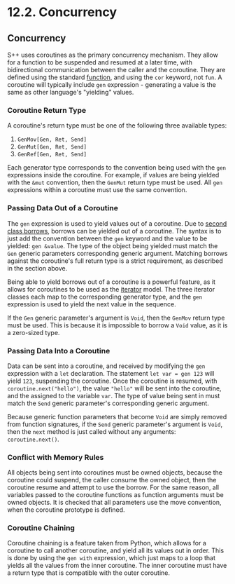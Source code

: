 # 12.2. Concurrency

<primary-label ref="header-label"/>

<secondary-label ref="doc-wip"/>

## Concurrency

S++ uses coroutines as the primary concurrency mechanism. They allow for a function to be suspended and resumed at a
later time, with bidirectional communication between the caller and the coroutine. They are defined using the standard
[function](8-1-Function-Definition.md#function-definition), and using the `cor` keyword, not `fun`. A coroutine will
typically include `gen` expression - generating a value is the same as other language's "yielding" values.

### Coroutine Return Type

<secondary-label ref="feature-frozen"/>

<secondary-label ref="doc-sect-complete"/>

A coroutine's return type must be one of the following three available types:

1. `GenMov[Gen, Ret, Send]`
2. `GenMut[Gen, Ret, Send]`
3. `GenRef[Gen, Ret, Send]`

Each generator type corresponds to the convention being used with the `gen` expressions inside the coroutine. For
example, if values are being yielded with the `&mut` convention, then the `GenMut` return type must be used. All `gen`
expressions within a coroutine must use the same convention.

### Passing Data Out of a Coroutine

<secondary-label ref="examples-todo"/>

The `gen` expression is used to yield values out of a coroutine. Due
to [second class borrows](11-3-Second-Class-Borrows.md), borrows can be yielded out of a coroutine. The syntax is to
just add the convention between the `gen` keyword and the value to be yielded: `gen &value`. The type of the object
being yielded must match the `Gen` generic parameters corresponding generic argument. Matching borrows against the
coroutine's full return type is a strict requirement, as described in the section above.

Being able to yield borrows out of a coroutine is a powerful feature, as it allows for coroutines to be used as the
[iterator]() model. The three iterator classes each map to the corresponding generator type, and the `gen` expression
is used to yield the next value in the sequence.

If the `Gen` generic parameter's argument is `Void`, then the `GenMov` return type must be used. This is because it is
impossible to borrow a `Void` value, as it is a zero-sized type.

### Passing Data Into a Coroutine

<secondary-label ref="examples-todo"/>

Data can be sent into a coroutine, and received by modifying the `gen` expression with a `let` declaration. The
statement `let var = gen 123` will yield `123`, suspending the coroutine. Once the coroutine is resumed,
with `coroutine.next("hello")`, the value `"hello"` will be sent into the coroutine, and the assigned to the
variable `var`. The type of value being sent in must match the `Send` generic parameter's corresponding generic
argument.

Because generic function parameters that become `Void` are simply removed from function signatures, if the `Send`
generic parameter's argument is `Void`, then the `next` method is just called without any arguments: `coroutine.next()`.

### Conflict with Memory Rules

<secondary-label ref="feature-frozen"/>

All objects being sent into coroutines must be owned objects, because the coroutine could suspend, the caller consume
the owned object, then the coroutine resume and attempt to use the borrow. For the same reason, all variables passed to
the coroutine functions as function arguments must be owned objects. It is checked that all parameters use the move
convention, when the coroutine prototype is defined.

### Coroutine Chaining

<secondary-label ref="doc-sect-wip"/>

<secondary-label ref="doc-sect-subj-update"/>

<secondary-label ref="examples-todo"/>

Coroutine chaining is a feature taken from Python, which allows for a coroutine to call another coroutine, and yield all
its values out in order. This is done by using the `gen with` expression, which just maps to a loop that yields all the
values from the inner coroutine. The inner coroutine must have a return type that is compatible with the outer
coroutine.
